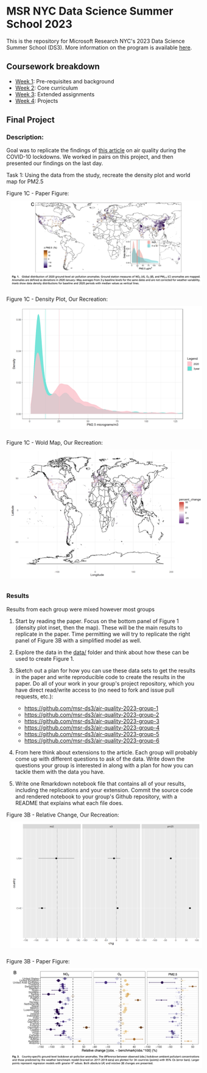 # MSR NYC Data Science Summer School 2023

This is the repository for Microsoft Research NYC's 2023 Data Science Summer School (DS3). More information on the program is available [here](http://ds3.research.microsoft.com).

## Coursework breakdown

- [Week 1](week1/): Pre-requisites and background
- [Week 2](week2/): Core curriculum
- [Week 3](week3/): Extended assignments
- [Week 4](week4/): Projects

## Final Project

### Description:

Goal was to replicate the findings of [this article](https://www.pnas.org/doi/10.1073/pnas.2006853117#sec-1) on air quality during the COVID-10 lockdowns. We worked in pairs on this project, and then presented our findings on the last day.

Task 1: Using the data from the study, recreate the density plot and world map for PM2.5

Figure 1C - Paper Figure:
<img style="margin: 10px; max-height: 550px; width: auto; @media (max-width: 550px) { max-height: 100%; width: auto; }" src="https://github.com/aleksgeorgi/MicrosoftResearchSummerDataScienceSchoolCoursework/blob/master/week4/Images/Paper-WorldMap.png" alt="Figure 1C - World Map and Density" />

Figure 1C - Density Plot, Our Recreation:
<img style="margin: 10px; max-height: 550px; width: auto; @media (max-width: 550px) { max-height: 100%; width: auto; }" src="https://github.com/aleksgeorgi/MicrosoftResearchSummerDataScienceSchoolCoursework/blob/master/week4/Images/DensityPlot.png" alt="DensityPlot" />

Figure 1C - Wold Map, Our Recreation:
<img style="margin: 10px; max-height: 550px; width: auto; @media (max-width: 550px) { max-height: 100%; width: auto; }" src="https://github.com/aleksgeorgi/MicrosoftResearchSummerDataScienceSchoolCoursework/blob/master/week4/Images/WoldMap.png" alt="WorldMap" />

### Results

Results from each group were mixed however most groups

1. Start by reading the paper. Focus on the bottom panel of Figure 1 (density plot inset, then the map). These will be the main results to replicate in the paper. Time permitting we will try to replicate the right panel of Figure 3B with a simplified model as well.

2. Explore the data in the [data/](data/) folder and think about how these can be used to create Figure 1.

3. Sketch out a plan for how you can use these data sets to get the results in the paper and write reproducible code to create the results in the paper. Do all of your work in your group's project repository, which you have direct read/write access to (no need to fork and issue pull requests, etc.):

   - https://github.com/msr-ds3/air-quality-2023-group-1
   - https://github.com/msr-ds3/air-quality-2023-group-2
   - https://github.com/msr-ds3/air-quality-2023-group-3
   - https://github.com/msr-ds3/air-quality-2023-group-4
   - https://github.com/msr-ds3/air-quality-2023-group-5
   - https://github.com/msr-ds3/air-quality-2023-group-6

4. From here think about extensions to the article. Each group will probably come up with different questions to ask of the data. Write down the questions your group is interested in along with a plan for how you can tackle them with the data you have.

5. Write one Rmarkdown notebook file that contains all of your results, including the replications and your extension. Commit the source code and rendered notebook to your group's Github repository, with a README that explains what each file does.

Figure 3B - Relative Change, Our Recreation:
<img style="margin: 10px; max-height: 550px; width: auto; @media (max-width: 550px) { max-height: 100%; width: auto; }" src="https://github.com/aleksgeorgi/MicrosoftResearchSummerDataScienceSchoolCoursework/blob/master/week4/Images/RelativeChange.png" alt="Relative Change" />

Figure 3B - Paper Figure:
<img style="margin: 10px; max-height: 550px; width: auto; @media (max-width: 550px) { max-height: 100%; width: auto; }" src="https://github.com/aleksgeorgi/MicrosoftResearchSummerDataScienceSchoolCoursework/blob/master/week4/Images/Paper_Figure3B.png" alt="Relative Change" />
